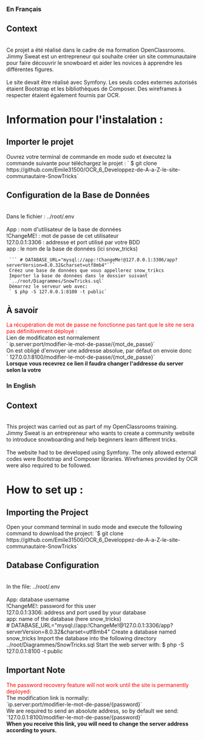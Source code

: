  
 ### En Français
 ## Context

  <p>
    <br>Ce projet a été réalisé dans le cadre de ma formation OpenClassrooms.</br>
    Jimmy Sweat est un entrepreneur qui souhaite créer un site communautaire pour faire découvrir le snowboard et aider les novices à apprendre les différentes figures.</br>
    </br>
    Le site devait être réalisé avec Symfony. Les seuls codes externes autorisés étaient Bootstrap et les bibliothèques de Composer. Des wireframes à respecter étaient également fournis par OCR.</br>
  </p>

 # Information pour l'instalation :
 ## Importer le projet

  <p>
    Ouvrez votre terminal de commande en mode sudo et éxecutez la commande suivante pour téléchargez le projet :
    ` $ git clone https://github.com/Emile31500/OCR_6_Developpez-de-A-a-Z-le-site-communautaire-SnowTricks`
  </p>
 
 ## Configuration de la Base de Données
 
   <p>
     <br>Dans le fichier : ../root/.env</br></br>
     App : nom d'utilisateur de la base de données</br>
     !ChangeME! : mot de passe de cet utilisateur</br>
     127.0.0.1:3306 : addresse et port utilisé par votre BDD</br>
     app : le nom de la base de données (ici snow_tricks)</br>

     ``` # DATABASE_URL="mysql://app:!ChangeMe!@127.0.0.1:3306/app?serverVersion=8.0.32&charset=utf8mb4"```
     Créez une base de données que vous appellerez snow_trikcs
     Importer la base de données dans le dossier suivant 
     `../root/Diagrammes/SnowTricks.sql`
     Démarrez le serveur web avec:
     ` $ php -S 127.0.0.1:8100 -t public`
   </p>
   
 ## À savoir 
 
  <p>
    <span style="color: rgb(255, 0, 0)">La récupération de mot de passe ne fonctionne pas tant que le site ne sera pas définitivement déployé : </span>
    <br>Lien de modificaton est normalement</br>
    ` ip.server:port/modifier-le-mot-de-passe/{mot_de_passe}`
    </br>
    On est obligé d'envoyer une addresse absolue, par défaut on envoie donc</br>
    ` 127.0.0.1:8100/modifier-le-mot-de-passe/{mot_de_passe}` 
    </br>
    <b>Lorsque vous recevrez ce lien il faudra changer l'addresse du server selon la votre</b>
  </p>
 
 ### In English
 ## Context
  
  <p>
    <br>This project was carried out as part of my OpenClassrooms training.</br>
    Jimmy Sweat is an entrepreneur who wants to create a community website to introduce snowboarding and help beginners learn different tricks.</br>
    </br>
    The website had to be developed using Symfony. The only allowed external codes were Bootstrap and Composer libraries. Wireframes provided by OCR were also required to be followed.</br>
  </p>

 # How to set up :
 ## Importing the Project

  <p>
    Open your command terminal in sudo mode and execute the following command to download the project:
    `$ git clone https://github.com/Emile31500/OCR_6_Developpez-de-A-a-Z-le-site-communautaire-SnowTricks`
  </p>

## Database Configuration

  <p>
    <br>In the file: ../root/.env</br></br>
    App: database username</br>
    !ChangeME!: password for this user</br>
    127.0.0.1:3306: address and port used by your database</br>
    app: name of the database (here snow_tricks)</br>
    # DATABASE_URL="mysql://app:!ChangeMe!@127.0.0.1:3306/app?serverVersion=8.0.32&charset=utf8mb4"
    Create a database named snow_tricks
    Import the database into the following directory
    ../root/Diagrammes/SnowTricks.sql
    Start the web server with:
    $ php -S 127.0.0.1:8100 -t public

  </p>

## Important Note

  <p>
    <span style="color: rgb(255, 0, 0)">The password recovery feature will not work until the site is permanently deployed:</span>
    <br>The modification link is normally:</br>
    `ip.server:port/modifier-le-mot-de-passe/{password}`
    </br>
    We are required to send an absolute address, so by default we send:</br>
    `127.0.0.1:8100/modifier-le-mot-de-passe/{password}`
    </br>
    <b>When you receive this link, you will need to change the server address according to yours.</b>
  </p>
